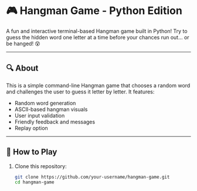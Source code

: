 # 🎮 Hangman Game - Python Edition

A fun and interactive terminal-based Hangman game built in Python! Try to guess the hidden word one letter at a time before your chances run out... or be hanged! 😵

---

## 🔍 About

This is a simple command-line Hangman game that chooses a random word and challenges the user to guess it letter by letter. It features:

- Random word generation
- ASCII-based hangman visuals
- User input validation
- Friendly feedback and messages
- Replay option

---

## 🚀 How to Play

1. Clone this repository:
   ```bash
   git clone https://github.com/your-username/hangman-game.git
   cd hangman-game
